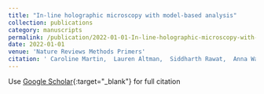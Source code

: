 ```yaml
---
title: "In-line holographic microscopy with model-based analysis"
collection: publications
category: manuscripts
permalink: /publication/2022-01-01-In-line-holographic-microscopy-with-model-based-analysis
date: 2022-01-01
venue: 'Nature Reviews Methods Primers'
citation: ' Caroline Martin,  Lauren Altman,  Siddharth Rawat,  Anna Wang,  David Grier,  Vinothan Manoharan, &quot;In-line holographic microscopy with model-based analysis.&quot; Nature Reviews Methods Primers, 2022.'
---
```

Use [Google Scholar](https://scholar.google.com/scholar?q=In+line+holographic+microscopy+with+model+based+analysis){:target="_blank"} for full citation